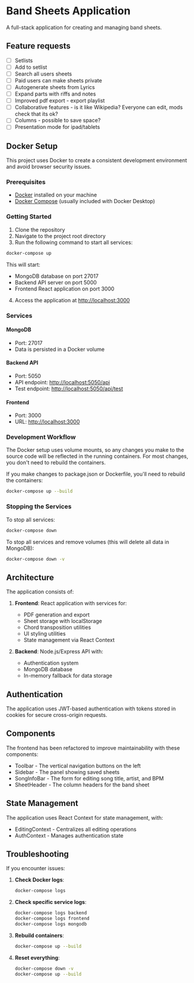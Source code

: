 # Band Sheets Application

A full-stack application for creating and managing band sheets.

## Feature requests
- [ ] Setlists
- [ ] Add to setlist
- [ ] Search all users sheets
- [ ] Paid users can make sheets private
- [ ] Autogenerate sheets from Lyrics
- [ ] Expand parts with riffs and notes
- [ ] Improved pdf export - export playlist
- [ ] Collaborative features - is it like Wikipedia? Everyone can edit, mods check that its ok?
- [ ] Columns - possible to save space?
- [ ] Presentation mode for ipad/tablets

## Docker Setup

This project uses Docker to create a consistent development environment and avoid browser security issues.

### Prerequisites

- [Docker](https://www.docker.com/products/docker-desktop) installed on your machine
- [Docker Compose](https://docs.docker.com/compose/install/) (usually included with Docker Desktop)

### Getting Started

1. Clone the repository
2. Navigate to the project root directory
3. Run the following command to start all services:

```bash
docker-compose up
```

This will start:
- MongoDB database on port 27017
- Backend API server on port 5000
- Frontend React application on port 3000

4. Access the application at [http://localhost:3000](http://localhost:3000)

### Services

#### MongoDB

- Port: 27017
- Data is persisted in a Docker volume

#### Backend API

- Port: 5050
- API endpoint: [http://localhost:5050/api](http://localhost:5050/api)
- Test endpoint: [http://localhost:5050/api/test](http://localhost:5050/api/test)

#### Frontend

- Port: 3000
- URL: [http://localhost:3000](http://localhost:3000)

### Development Workflow

The Docker setup uses volume mounts, so any changes you make to the source code will be reflected in the running containers. For most changes, you don't need to rebuild the containers.

If you make changes to package.json or Dockerfile, you'll need to rebuild the containers:

```bash
docker-compose up --build
```

### Stopping the Services

To stop all services:

```bash
docker-compose down
```

To stop all services and remove volumes (this will delete all data in MongoDB):

```bash
docker-compose down -v
```

## Architecture

The application consists of:

1. **Frontend**: React application with services for:
   - PDF generation and export
   - Sheet storage with localStorage
   - Chord transposition utilities
   - UI styling utilities
   - State management via React Context

2. **Backend**: Node.js/Express API with:
   - Authentication system
   - MongoDB database
   - In-memory fallback for data storage

## Authentication

The application uses JWT-based authentication with tokens stored in cookies for secure cross-origin requests.

## Components

The frontend has been refactored to improve maintainability with these components:
- Toolbar - The vertical navigation buttons on the left
- Sidebar - The panel showing saved sheets
- SongInfoBar - The form for editing song title, artist, and BPM
- SheetHeader - The column headers for the band sheet

## State Management

The application uses React Context for state management, with:
- EditingContext - Centralizes all editing operations
- AuthContext - Manages authentication state

## Troubleshooting

If you encounter issues:

1. **Check Docker logs**:
   ```bash
   docker-compose logs
   ```

2. **Check specific service logs**:
   ```bash
   docker-compose logs backend
   docker-compose logs frontend
   docker-compose logs mongodb
   ```

3. **Rebuild containers**:
   ```bash
   docker-compose up --build
   ```

4. **Reset everything**:
   ```bash
   docker-compose down -v
   docker-compose up --build
   ```
